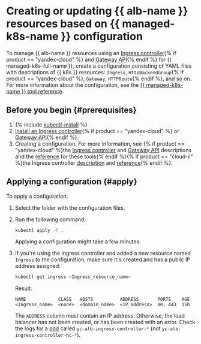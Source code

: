 # Creating or updating {{ alb-name }} resources based on {{ managed-k8s-name }} configuration

To manage {{ alb-name }} resources using an [Ingress controller](../tools/k8s-ingress-controller/index.md){% if product == "yandex-cloud" %} and [Gateway API](../tools/k8s-gateway-api/index.md){% endif %} for {{ managed-k8s-full-name }}, create a configuration consisting of YAML files with descriptions of {{ k8s }} resources: `Ingress`, `HttpBackendGroup`{% if product == "yandex-cloud" %}, `Gateway`, `HTTPRoute`{% endif %}, and so on. For more information about the configuration, see the [{{ managed-k8s-name }} tool reference](../k8s-ref/index.md).

## Before you begin {#prerequisites}

1. {% include [kubectl-install](../../_includes/managed-kubernetes/kubectl-install.md) %}
1. [Install an Ingress controller](k8s-ingress-controller-install.md){% if product == "yandex-cloud" %} or [Gateway API](k8s-gateway-api-install.md){% endif %}.
1. Creating a configuration. For more information, see {% if product == "yandex-cloud" %}the [Ingress controller](../tools/k8s-ingress-controller/index.md) and [Gateway API](../tools/k8s-gateway-api/index.md) descriptions and the [reference](../k8s-ref/index.md) for these tools{% endif %}{% if product == "cloud-il" %}the Ingress controller [description](../tools/k8s-ingress-controller/index.md) and [reference](../k8s-ref/index.md){% endif %}.

## Applying a configuration {#apply}

To apply a configuration:
1. Select the folder with the configuration files.
1. Run the following command:

   ```bash
   kubectl apply -f .
   ```

   Applying a configuration might take a few minutes.

1. If you're using the Ingress controller and added a new resource named `Ingress` to the configuration, make sure it's created and has a public IP address assigned:

   ```bash
   kubectl get ingress <Ingress_resource_name>
   ```

   Result:

   ```
   NAME            CLASS   HOSTS          ADDRESS       PORTS    AGE
   <Ingress_name>  <none>  <domain_name>  <IP_address>  80, 443  15h
   ```

   The `ADDRESS` column must contain an IP address. Otherwise, the load balancer has not been created, or has been created with an error. Check the logs for a [pod](../../managed-kubernetes/concepts/index.md#pod) called `yc-alb-ingress-controller-*` (not `yc-alb-ingress-controller-hc-*`).
